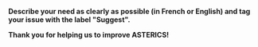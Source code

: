 **Describe your need as clearly as possible (in French or English) and tag your issue with the label "Suggest".**

**Thank you for helping us to improve ASTERICS!**

